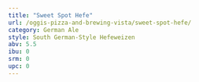 ```yaml
---
title: "Sweet Spot Hefe"
url: /oggis-pizza-and-brewing-vista/sweet-spot-hefe/
category: German Ale
style: South German-Style Hefeweizen
abv: 5.5
ibu: 0
srm: 0
upc: 0
---
```


